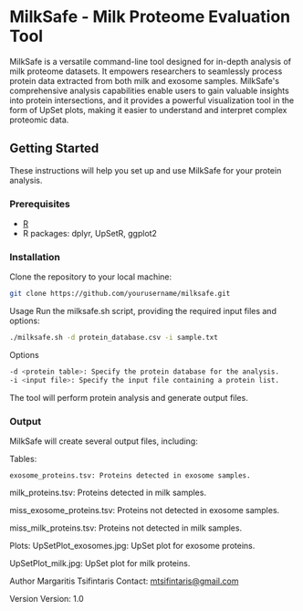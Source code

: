 # MilkSafe - Milk Proteome Evaluation Tool

MilkSafe is a versatile command-line tool designed for in-depth analysis of milk proteome datasets. It empowers researchers to seamlessly process protein data extracted from both milk and exosome samples. MilkSafe's comprehensive analysis capabilities enable users to gain valuable insights into protein intersections, and it provides a powerful visualization tool in the form of UpSet plots, making it easier to understand and interpret complex proteomic data.

## Getting Started

These instructions will help you set up and use MilkSafe for your protein analysis.

### Prerequisites

- [R](https://www.r-project.org/)
- R packages: dplyr, UpSetR, ggplot2

### Installation

Clone the repository to your local machine:

```bash
git clone https://github.com/yourusername/milksafe.git
```

Usage
Run the milksafe.sh script, providing the required input files and options:
```bash
./milksafe.sh -d protein_database.csv -i sample.txt
```
Options
```bash
-d <protein table>: Specify the protein database for the analysis.
-i <input file>: Specify the input file containing a protein list.
```

The tool will perform protein analysis and generate output files.

### Output
MilkSafe will create several output files, including:

Tables:
```
exosome_proteins.tsv: Proteins detected in exosome samples.
```
milk_proteins.tsv: Proteins detected in milk samples.

miss_exosome_proteins.tsv: Proteins not detected in exosome samples.

miss_milk_proteins.tsv: Proteins not detected in milk samples.

Plots:
UpSetPlot_exosomes.jpg: UpSet plot for exosome proteins.

UpSetPlot_milk.jpg: UpSet plot for milk proteins.

Author
Margaritis Tsifintaris
Contact: mtsifintaris@gmail.com

Version
Version: 1.0

